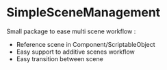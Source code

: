 # SimpleSceneManagement

Small package to ease multi scene workflow :  
- Reference scene in Component/ScriptableObject  
- Easy support to additive scenes workflow  
- Easy transition between scene  
  
